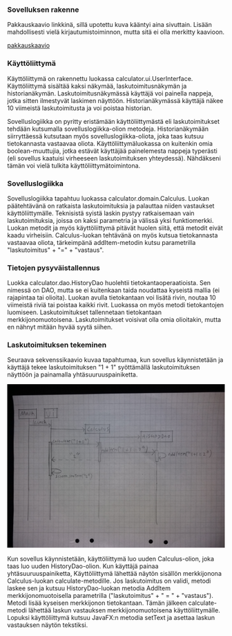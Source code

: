 ### Sovelluksen rakenne
Pakkauskaavio linkkinä, sillä upotettu kuva kääntyi aina sivuttain. Lisään mahdollisesti vielä kirjautumistoiminnon, mutta sitä ei olla merkitty kaavioon.

[pakkauskaavio](https://raw.githubusercontent.com/robertrantanen/ot-harjoitustyo/master/Documentation/kuvat/pakkauskaavio.jpg)

###  Käyttöliittymä
Käyttöliittymä on rakennettu luokassa calculator.ui.UserInterface. Käyttöliittymä sisältää kaksi näkymää, laskutoimitusnäkymän ja historianäkymän. Laskutoimitusnäkymässä käyttäjä voi painella nappeja, jotka sitten ilmestyvät laskimen näyttöön. Historianäkymässä käyttäjä näkee 10 viimeistä laskutoimitusta ja voi poistaa historian.

Sovelluslogiikka on pyritty eristämään käyttöliittymästä eli laskutoimitukset tehdään kutsumalla sovelluslogiikka-olion metodeja. Historianäkymään siirryttäessä kutsutaan myös sovelluslogiikka-oliota, joka taas kutsuu tietokannasta vastaavaa oliota. Käyttöliittymäluokassa on kuitenkin omia boolean-muuttujia, jotka estävät käyttäjää painelemesta nappeja typerästi (eli sovellus kaatuisi virheeseen laskutoimituksen yhteydessä). Nähdäkseni tämän voi vielä tulkita käyttöliittymätoimintona.

### Sovelluslogiikka
Sovelluslogiikka tapahtuu luokassa calculator.domain.Calculus. Luokan päätehtävänä on ratkaista laskutoimituksia ja palauttaa niiden vastaukset käyttöliittymälle. Teknisistä syistä laskin pystyy ratkaisemaan vain laskutoimituksia, joissa on kaksi parametria ja välissä yksi funktiomerkki. Luokan metodit ja myös käyttöliittymä pitävät huolen siitä, että metodit eivät kaadu virheisiin. Calculus-luokan tehtävänä on myös kutsua tietokannasta vastaavaa oliota, tärkeimpänä addItem-metodin kutsu parametrilla "laskutoimitus" + "=" + "vastaus".

### Tietojen pysyväistallennus
Luokka calculator.dao.HistoryDao huolehtii tietokantaoperaatioista. Sen nimessä on DAO, mutta se ei kuitenkaan taida noudattaa kyseistä mallia (ei rajapintaa tai olioita). Luokan avulla tietokantaan voi lisätä rivin, noutaa 10 viimeistä riviä tai poistaa kaikki rivit. Luokassa on myös metodi tietokantojen luomiseen. Laskutoimitukset tallennetaan tietokantaan merkkijonomuotoisena. Laskutoimitukset voisivat olla omia olioitakin, mutta en nähnyt mitään hyvää syytä siihen.

### Laskutoimituksen tekeminen
Seuraava sekvenssikaavio kuvaa tapahtumaa, kun sovellus käynnistetään ja käyttäjä tekee laskutoimituksen "1 + 1" syöttämällä laskutoimituksen näyttöön ja painamalla yhtäsuuruuspainiketta.

![laskutoimitus](https://raw.githubusercontent.com/robertrantanen/ot-harjoitustyo/master/Documentation/kuvat/sekvenssikaavio%201.jpg)

Kun sovellus käynnistetään, käyttöliittymä luo uuden Calculus-olion, joka taas luo uuden HistoryDao-olion. Kun käyttäjä painaa yhtäsuuruuspainiketta, Käyttöliittymä lähettää näytön sisällön merkkijonona Calculus-luokan calculate-metodille. Jos laskutoimitus on validi, metodi laskee sen ja kutsuu HistoryDao-luokan metodia AddItem merkkijonomuotoisella parametrilla ("laskutoimitus" + " = " + "vastaus"). Metodi lisää kyseisen merkkijonon tietokantaan. Tämän jälkeen calculate-metodi lähettää laskun vastauksen merkkijonomuotoisena käyttöliittymälle. Lopuksi käyttöliittymä kutsuu JavaFX:n metodia setText ja asettaa laskun vastauksen näytön tekstiksi.
